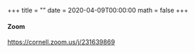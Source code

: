 +++
title = ""
date = 2020-04-09T00:00:00
math = false
+++

#### Zoom

<https://cornell.zoom.us/j/231639869>